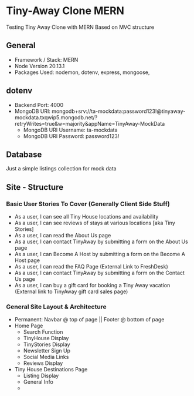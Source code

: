 # Tiny-Away Clone MERN
Testing Tiny Away Clone with MERN
Based on MVC structure

## General 
- Framework / Stack: MERN
- Node Version 20.13.1
- Packages Used: nodemon, dotenv, express, mongoose, 

## dotenv
- Backend Port: 4000 
- MongoDB URI: mongodb+srv://ta-mockdata:password123!@tinyaway-mockdata.txqwip5.mongodb.net/?retryWrites=true&w=majority&appName=TinyAway-MockData
    - MongoDB URI Username: ta-mockdata
    - MongoDB URI Password: password123!

## Database 
Just a simple listings collection for mock data

## Site - Structure
### Basic User Stories To Cover (Generally Client Side Stuff)
- As a user, I can see all Tiny House locations and availability 
- As a user, I can see reviews of stays at various locations [aka Tiny Stories]
- As a user, I can read the About Us page
- As a user, I can contact TinyAway by submitting a form on the About Us page
- As a user, I can Become A Host by submitting a form on the Become A Host page
- As a user, I can read the FAQ Page (External Link to FreshDesk)
- As a user, I can contact TinyAway by submitting a form on the Contact Us page
- As a user, I can buy a gift card for booking a Tiny Away vacation (External link to TinyAway gift card sales page)

### General Site Layout & Architecture 
- Permanent: Navbar @ top of page || Footer @ bottom of page
- Home Page
    - Search Function
    - TinyHouse Display 
    - TinyStories Display
    - Newsletter Sign Up 
    - Social Media Links
    - Reviews Display
- Tiny House Destinations Page 
    - Listing Display
    - General Info
    - 
